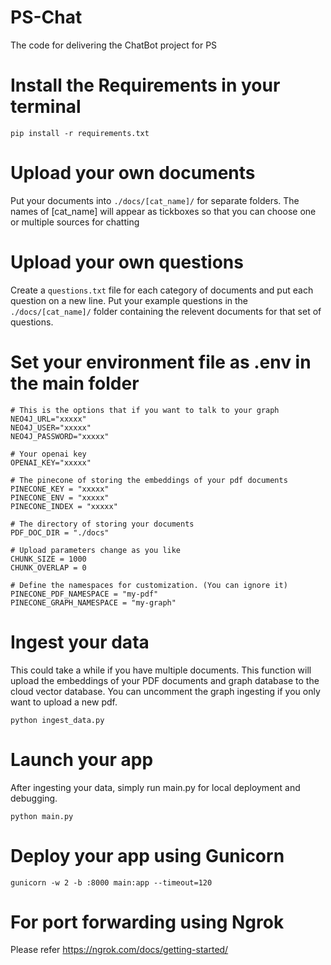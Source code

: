 # PS-Chat
The code for delivering the ChatBot project for PS

# Install the Requirements in your terminal

```
pip install -r requirements.txt

```

# Upload your own documents
Put your documents into ``` ./docs/[cat_name]/ ``` for separate folders. The names of [cat_name] will appear as tickboxes so that you can choose one or multiple sources for chatting

# Upload your own questions
Create a  ```questions.txt``` file for each category of documents and put each question on a new line. Put your example questions in the ``` ./docs/[cat_name]/ ``` folder containing the relevent documents for that set of questions.

# Set your environment file as .env in the main folder
```
# This is the options that if you want to talk to your graph
NEO4J_URL="xxxxx"
NEO4J_USER="xxxxx"
NEO4J_PASSWORD="xxxxx"

# Your openai key
OPENAI_KEY="xxxxx"

# The pinecone of storing the embeddings of your pdf documents
PINECONE_KEY = "xxxxx"
PINECONE_ENV = "xxxxx"
PINECONE_INDEX = "xxxxx"

# The directory of storing your documents
PDF_DOC_DIR = "./docs" 

# Upload parameters change as you like
CHUNK_SIZE = 1000 
CHUNK_OVERLAP = 0

# Define the namespaces for customization. (You can ignore it)
PINECONE_PDF_NAMESPACE = "my-pdf" 
PINECONE_GRAPH_NAMESPACE = "my-graph" 

```


# Ingest your data
This could take a while if you have multiple documents. This function will upload the embeddings of your PDF documents and graph database to the cloud vector database.
You can uncomment the graph ingesting if you only want to upload a new pdf.

```
python ingest_data.py
```


# Launch your app
After ingesting your data, simply run main.py for local deployment and debugging.

```
python main.py
```

# Deploy your app using Gunicorn

```
gunicorn -w 2 -b :8000 main:app --timeout=120
```

# For port forwarding using Ngrok
Please refer https://ngrok.com/docs/getting-started/
